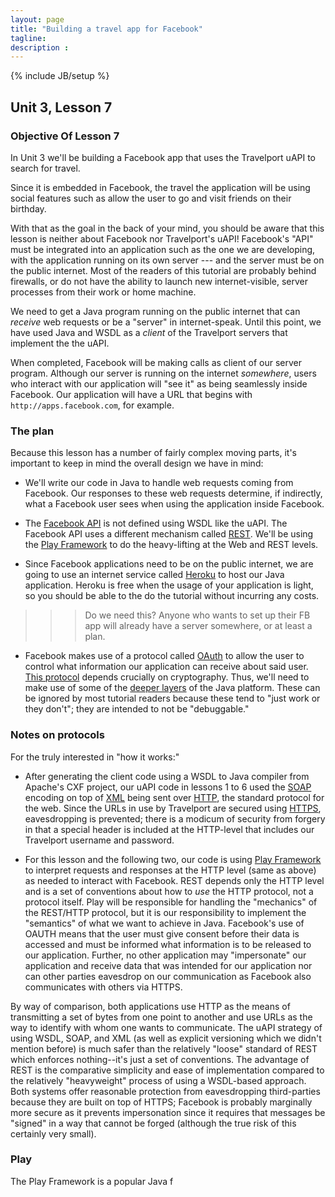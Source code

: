 ```yaml
---
layout: page
title: "Building a travel app for Facebook"
tagline:
description :
---
```

{% include JB/setup %}

## Unit 3, Lesson 7

### Objective Of Lesson 7

In Unit 3 we'll be building a Facebook app that uses the Travelport uAPI to search for travel.

Since it is embedded in Facebook, the travel the application will be using social features such as allow the user to go and visit friends on their birthday.

With that as the goal in the back of your mind, you should be aware that this lesson is neither about Facebook nor Travelport's uAPI!  Facebook's "API" must be integrated into an application such as the one we are developing, with the application running on its own server --- and the server must be on the public internet.  Most of the readers of this tutorial are probably behind firewalls, or do not have the ability to launch new internet-visible, server processes from their work or home machine.  

We need to get a Java program running on the public internet that can _receive_ web requests or be a "server" in internet-speak.  Until this point, we have used Java and WSDL as a _client_ of the Travelport servers that implement the the uAPI.

When completed, Facebook will be making calls as client of our server program.  Although our server is running on the internet _somewhere_, users who interact with our application will "see it" as being seamlessly inside Facebook. Our application will have a URL that begins with `http://apps.facebook.com`, for example.

### The plan

Because this lesson has a number of fairly complex moving parts, it's important to keep in mind the overall design we have in mind:

* We'll write our code in Java to handle web requests coming from Facebook.  Our responses to these web requests determine, if indirectly, what a Facebook user sees when using the application inside Facebook.

* The [Facebook API](http://developers.facebook.com) is not defined using WSDL like the uAPI.  The Facebook API uses a different mechanism called [REST](http://en.wikipedia.org/wiki/REST).  We'll be using the [Play Framework](http://www.playframework.org/) to do the heavy-lifting at the Web and REST levels.

* Since Facebook applications need to be on the public internet, we are going to use an internet service called [Heroku](http://www.heroku.com) to host our Java application.  Heroku is free when the usage of your application is light, so you should be able to the do the tutorial without incurring any costs.
>>> Do we need this? Anyone who wants to set up their FB app will already have a server somewhere, or at least a plan.

* Facebook makes use of a protocol called [OAuth](http://en.wikipedia.org/wiki/OAuth) to allow the user to control what information our application can receive about said user.  [This protocol](http://oauth.net/) depends crucially on cryptography. Thus, we'll need to make use of some of the [deeper layers](http://docs.oracle.com/javase/6/docs/technotes/guides/security/crypto/CryptoSpec.html) of the Java platform.  These can be ignored by most tutorial readers because these tend to "just work or they don't"; they are intended to not be "debuggable."

### Notes on protocols

For the truly interested in "how it works:"

* After generating the client code using a WSDL to Java compiler from Apache's CXF project, our uAPI code in lessons 1 to 6 used the [SOAP](http://en.wikipedia.org/wiki/SOAP) encoding on top of [XML](http://en.wikipedia.org/wiki/XML) being sent over [HTTP](http://en.wikipedia.org/wiki/Hypertext_Transfer_Protocol), the standard protocol for the web.  Since the URLs in use by Travelport are secured using [HTTPS](http://en.wikipedia.org/wiki/HTTPS), eavesdropping is prevented; there is a modicum of security from forgery in that a special header is included at the HTTP-level that includes our Travelport username and password.

* For this lesson and the following two, our code is using [Play Framework](http://en.wikipedia.org/wiki/Play_Framework) to interpret requests and responses at the HTTP level (same as above) as needed to interact with Facebook.  REST depends only the HTTP level and is a set of conventions about how to _use_ the HTTP protocol, not a protocol itself.  Play will be responsible for handling the "mechanics" of the REST/HTTP protocol, but it is our responsibility to implement the "semantics" of what we want to achieve in Java.  Facebook's use of OAUTH means that the user must give consent before their data is accessed and must be informed what information is to be released to our application.  Further, no other application may "impersonate" our application and receive data that was intended for our application nor can other parties eavesdrop on our communication as Facebook also communicates with others via HTTPS.

By way of comparison, both applications use HTTP as the means of transmitting a set of bytes from one point to another and use URLs as the way to identify with whom one wants to communicate.  The uAPI strategy of using WSDL, SOAP, and XML (as well as explicit versioning which we didn't mention before) is much safer than the relatively "loose" standard of REST which enforces nothing--it's just a set of conventions.   The advantage of REST is the comparative simplicity and ease of implementation compared to the relatively "heavyweight" process of using a WSDL-based approach.  Both systems offer reasonable protection from eavesdropping third-parties because they are built on top of HTTPS;  Facebook is probably marginally more secure as it prevents impersonation since it requires that messages be "signed" in a way that cannot be forged (although the true risk of this certainly very small).



### Play

The Play Framework is a popular Java f
